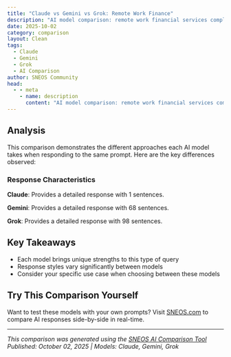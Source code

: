 ```yaml
---
title: "Claude vs Gemini vs Grok: Remote Work Finance"
description: "AI model comparison: remote work financial services compliance..."
date: 2025-10-02
category: comparison
layout: Clean
tags:
  - Claude
  - Gemini
  - Grok
  - AI Comparison
author: SNEOS Community
head:
  - - meta
    - name: description
      content: "AI model comparison: remote work financial services compliance..."
---
```


<ChatComparison
  title="Claude vs Gemini vs Grok: Remote Work Finance"
  prompt="remote work financial services compliance"
  :responses='{
    "Claude": "# Remote Work in Financial Services Compliance\n\n## Key Regulatory Considerations\n\n### **Data Security \u0026 Privacy**\n- **GDPR/CCPA Requirements**: Secure handling of personal financial data\n- **SOX Compliance**: Internal controls and audit trails for remote workers\n- **PCI DSS**: Credit card data protection in home environments\n- **Encryption standards** for data in transit and at rest\n\n### **Record Keeping \u0026 Documentation**\n- **Electronic communications** monitoring (emails, calls, messaging)\n- **MiFID II** transaction reporting and record retention\n- **FINRA** books and records requirements\n- **Audit trail maintenance** for remote activities\n\n## Operational Compliance Challenges\n\n### **Supervision Requirements**\n- **Enhanced monitoring** of remote employee activities\n- **Real-time surveillance** systems for trading activities\n- **Regular check-ins** and compliance attestations\n- **Screen recording** and call monitoring capabilities\n\n### **Technology Infrastructure**\n- **VPN security** and multi-factor authentication\n- **Endpoint protection** for home devices\n- **Cloud security** compliance\n- **Business continuity** planning\n\n## Best Practices\n\n### **Policy Framework**\n- Clear remote work policies with compliance expectations\n- Regular training on security protocols\n- Incident reporting procedures\n- Equipment and workspace standards\n\n### **Risk Management**\n- Regular risk assessments of remote work arrangements\n- Vendor management for remote work technologies\n- Cybersecurity insurance considerations\n- Business impact analysis\n\nWould you like me to elaborate on any specific aspect of remote work compliance in financial services?",
    "Gemini": "## Remote Work and Financial Services Compliance: A Complex Landscape\n\nRemote work has exploded in popularity, and the financial services industry is no exception. However, this shift presents unique challenges for maintaining compliance with the stringent regulations that govern the sector.  The core principle remains the same: protecting customer data, preventing fraud and money laundering, and ensuring market integrity, regardless of where employees are located.\n\nHere\u0027s a breakdown of key areas of concern and potential solutions:\n\n**1. Data Security \u0026 Privacy:**\n\n* **Challenge:**\n    * Increased risk of data breaches due to less secure home networks and devices.\n    * Difficulty monitoring and controlling access to sensitive information outside the traditional office environment.\n    * Potential for unauthorized data copying or sharing.\n    * Compliance with data privacy regulations like GDPR, CCPA, and GLBA.\n* **Solutions:**\n    * **Strong Cybersecurity Infrastructure:**\n        *  **VPNs:** Enforce mandatory use of Virtual Private Networks (VPNs) to encrypt data transmission between remote devices and the corporate network.\n        *  **Multi-Factor Authentication (MFA):** Implement MFA for all remote access to systems and applications.\n        *  **Endpoint Security:** Install and regularly update antivirus, anti-malware, and endpoint detection and response (EDR) software on all employee devices.\n        *  **Data Loss Prevention (DLP):** Implement DLP tools to monitor and prevent sensitive data from leaving the corporate network.\n    * **Device Management:**\n        *  **Company-Owned Devices:**  Prioritize providing company-owned and managed devices with pre-configured security settings.\n        *  **Mobile Device Management (MDM):** Use MDM software to manage and secure employee devices, including remote wiping capabilities in case of loss or theft.\n        *  **Strict Device Security Policies:**  Enforce strong password policies, screen lock requirements, and regular software updates.\n    * **Data Encryption:**\n        *  **Encrypt Data at Rest and in Transit:**  Ensure that sensitive data is encrypted both while stored on devices and during transmission.\n    * **Robust Security Training:**\n        *  **Regular Training on Phishing, Social Engineering, and Data Security:** Educate employees on the risks associated with remote work and how to protect sensitive information.  This should be continuous and updated regularly.\n        *  **Simulated Phishing Attacks:** Conduct regular simulated phishing attacks to test employee awareness and identify areas for improvement.\n    * **Data Access Controls:**\n        *  **Principle of Least Privilege:**  Grant employees access only to the data and systems they need to perform their jobs.\n        *  **Regular Access Reviews:**  Review and update access permissions regularly to ensure they are still appropriate.\n    * **Incident Response Plan:**\n        *  **Develop and Test a Comprehensive Incident Response Plan:**  Outline procedures for responding to data breaches and other security incidents, including remote worker scenarios.\n\n**2. Communication and Supervision:**\n\n* **Challenge:**\n    * Difficulty monitoring employee activities and ensuring compliance with communication regulations.\n    * Risk of unauthorized communication with clients or other parties.\n    * Challenges in supervising and training remote employees.\n* **Solutions:**\n    * **Communication Policies and Tools:**\n        *  **Approved Communication Channels:**  Establish clear policies on which communication channels employees are permitted to use for business purposes (e.g., company-approved email, messaging platforms, and video conferencing).\n        *  **Recording and Monitoring:** Implement recording and monitoring systems for all regulated communications, such as phone calls and instant messages, where required by law.\n        *  **Social Media Policies:** Develop clear social media policies that address appropriate online conduct and prevent employees from disclosing confidential information.\n    * **Supervisory Oversight:**\n        *  **Increased Monitoring and Auditing:** Implement more frequent monitoring and auditing of employee activities, including email communications, system logs, and transaction records.\n        *  **Regular Virtual Check-Ins:** Conduct regular virtual check-ins with remote employees to provide guidance, support, and address any compliance concerns.\n        *  **Performance Monitoring Tools:** Use performance monitoring tools to track employee productivity and identify potential red flags.\n    * **Training and Education:**\n        *  **Compliance Training:** Provide comprehensive training on relevant regulations and policies, specifically tailored to the remote work environment.\n        *  **Continuing Education:**  Ensure employees have access to ongoing training and resources to stay up-to-date on regulatory changes and best practices.\n\n**3. Anti-Money Laundering (AML) and Know Your Customer (KYC):**\n\n* **Challenge:**\n    * Increased difficulty verifying customer identities and monitoring transactions for suspicious activity when employees are working remotely.\n    * Potential for compromised customer data leading to fraudulent activities.\n* **Solutions:**\n    * **Enhanced KYC Procedures:**\n        *  **Digital Identity Verification:** Leverage digital identity verification tools to verify customer identities remotely and securely.\n        *  **Risk-Based Approach:**  Implement a risk-based approach to KYC, focusing on higher-risk customers and transactions.\n    * **Transaction Monitoring:**\n        *  **Automated Transaction Monitoring Systems:**  Utilize sophisticated transaction monitoring systems to identify suspicious activity and flag potentially fraudulent transactions.\n        *  **Enhanced Due Diligence (EDD):** Strengthen EDD procedures for high-risk customers and transactions.\n    * **AML Training:**\n        *  **AML Training Specific to Remote Work:**  Provide specialized AML training to remote employees on how to identify and report suspicious activity in the remote work environment.\n\n**4.  Business Continuity and Disaster Recovery:**\n\n* **Challenge:**\n    *  Ensuring business operations continue smoothly in the event of disruptions affecting remote workers (e.g., power outages, internet outages, natural disasters).\n* **Solutions:**\n    *  **Updated Business Continuity Plan:**  Develop and regularly update a comprehensive business continuity plan that addresses remote work scenarios.\n    *  **Redundancy and Backups:**  Implement redundant systems and data backups to ensure business operations can continue in the event of a disruption.\n    *  **Communication Plan:**  Establish a clear communication plan for contacting remote employees and customers during emergencies.\n    *  **Remote Access Alternatives:**  Provide employees with alternative remote access options in case of primary access methods fail.\n\n**5. Regulatory Scrutiny and Enforcement:**\n\n* **Challenge:**\n    *  Increased regulatory scrutiny on financial institutions with remote workforces.\n    *  Potential for fines and penalties for non-compliance.\n* **Solutions:**\n    *  **Stay Informed:**  Stay up-to-date on the latest regulatory guidance and expectations related to remote work.\n    *  **Document Everything:**  Document all policies, procedures, and controls related to remote work compliance.\n    *  **Internal Audits:**  Conduct regular internal audits to assess compliance with regulations and identify areas for improvement.\n    *  **Cooperate with Regulators:**  Be prepared to cooperate with regulators and provide them with information they request.\n\n**Key Considerations for Implementation:**\n\n* **Technology Investment:**  Investing in the right technology is crucial for securing data, monitoring employee activities, and ensuring compliance.\n* **Policy Development:**  Develop clear and comprehensive policies that address the specific challenges of remote work in the financial services industry.\n* **Employee Training:**  Provide ongoing training to employees on relevant regulations and policies.\n* **Continuous Monitoring and Improvement:**  Continuously monitor and improve compliance processes to adapt to changing regulations and threats.\n* **Clear Communication:**  Maintain open communication with employees about compliance expectations and any updates to policies or procedures.\n* **Collaboration with IT and Legal:** Foster collaboration between IT, legal, and compliance teams to ensure a holistic approach to remote work compliance.\n\n**Conclusion:**\n\nNavigating the complexities of remote work compliance in the financial services industry requires a proactive and comprehensive approach. By implementing robust security measures, enhancing communication and supervision practices, strengthening AML/KYC procedures, and staying informed about regulatory changes, financial institutions can effectively manage the risks associated with remote work and maintain compliance with applicable laws and regulations.  It\u0027s not just about adapting to a new working model; it\u0027s about ensuring that the core values of trust, security, and ethical behavior remain paramount, regardless of location.\n",
    "Grok": "Remote work in financial services, particularly in roles related to compliance, has become increasingly common due to advancements in technology and the shift in workplace norms following the COVID-19 pandemic. However, it comes with unique challenges and considerations due to the highly regulated nature of the industry, the sensitivity of financial data, and the need to adhere to strict compliance and security standards. Below is a detailed overview of remote work in financial services compliance, covering key aspects, challenges, and best practices.\n\n---\n\n### **1. Overview of Remote Work in Financial Services Compliance**\nFinancial services compliance involves ensuring that organizations adhere to laws, regulations, and internal policies related to financial transactions, data protection, anti-money laundering (AML), know your customer (KYC), risk management, and more. Remote compliance roles might include positions like compliance officers, auditors, risk analysts, or regulatory specialists who monitor and enforce adherence to these standards from a home office or other non-traditional workplace setting.\n\nKey regulatory bodies overseeing compliance in financial services include:\n- **United States**: SEC (Securities and Exchange Commission), FINRA (Financial Industry Regulatory Authority), CFPB (Consumer Financial Protection Bureau)\n- **United Kingdom**: FCA (Financial Conduct Authority)\n- **European Union**: ESMA (European Securities and Markets Authority), GDPR (General Data Protection Regulation)\n- **Global**: FATF (Financial Action Task Force) for AML/CTF (Counter-Terrorism Financing)\n\nRemote work requires adapting traditional compliance processes to a digital-first environment while maintaining the same level of oversight and accountability.\n\n---\n\n### **2. Key Challenges of Remote Work in Financial Services Compliance**\nRemote work introduces several challenges that compliance professionals and organizations must address to remain effective and compliant with regulations.\n\n#### **a. Data Security and Confidentiality**\n- Financial services handle sensitive data (e.g., personal identifiable information, transaction records, and proprietary business data). Remote work increases the risk of data breaches due to unsecured home networks, personal devices, or lack of physical oversight.\n- Compliance with regulations like GDPR, CCPA (California Consumer Privacy Act), and HIPAA (for certain financial-health data) becomes more complex in remote settings.\n\n#### **b. Regulatory Oversight and Monitoring**\n- Regulators often require real-time monitoring of communications and transactions (e.g., FINRA Rule 3110 for supervision of electronic communications). Remote work can make it harder to monitor employees and ensure that policies are followed.\n- Some jurisdictions or firms may have restrictions on remote work for certain compliance functions due to the need for on-site audits or physical document handling.\n\n#### **c. Collaboration and Communication**\n- Compliance often requires cross-departmental collaboration (e.g., with legal, IT, and operations teams). Remote work can hinder effective communication, slow down decision-making, and lead to misalignment on compliance priorities.\n- Lack of face-to-face interaction may also complicate training and mentoring for junior compliance staff.\n\n#### **d. Technology and Infrastructure**\n- Ensuring that remote employees have access to secure, compliant tools (e.g., VPNs, encrypted communication platforms, and document management systems) can be costly and logistically challenging.\n- Legacy systems in financial services may not be fully optimized for remote access, leading to inefficiencies or security gaps.\n\n#### **e. Employee Accountability and Productivity**\n- Managers may find it difficult to oversee remote compliance teams and ensure that employees are meeting performance and regulatory standards.\n- \u0022Work-from-home\u0022 environments can blur personal and professional boundaries, potentially leading to distractions or reduced focus on critical compliance tasks.\n\n#### **f. Jurisdictional and Licensing Issues**\n- Compliance professionals working remotely from a different state or country may face licensing or regulatory restrictions. For example, a compliance officer licensed in one U.S. state may not be authorized to operate in another without additional approvals.\n- Cross-border remote work can also trigger tax, labor law, or data localization issues (e.g., EU data cannot leave the bloc under GDPR without safeguards).\n\n---\n\n### **3. Best Practices for Remote Work in Financial Services Compliance**\nTo address these challenges, organizations and compliance professionals can adopt the following best practices:\n\n#### **a. Robust Cybersecurity Measures**\n- **Secure Access**: Implement multi-factor authentication (MFA), virtual private networks (VPNs), and endpoint security to protect remote devices and networks.\n- **Data Encryption**: Ensure all communications and stored data are encrypted to prevent unauthorized access.\n- **Device Policies**: Enforce strict bring-your-own-device (BYOD) or company-provided device policies to standardize security protocols.\n- **Training**: Regularly train employees on cybersecurity risks, phishing attacks, and data handling best practices.\n\n#### **b. Compliance Monitoring and Tools**\n- **Communication Monitoring**: Use compliant tools like archived email systems or secure messaging platforms to record and monitor employee communications (e.g., Microsoft Teams with compliance features, Bloomberg Terminal).\n- **Audit Trails**: Maintain digital logs of all compliance activities, approvals, and decisions to ensure accountability and facilitate regulatory audits.\n- **Automated Compliance Tools**: Leverage RegTech (Regulatory Technology) solutions for AML screening, KYC verification, and transaction monitoring to reduce manual errors and improve efficiency remotely.\n\n#### **c. Clear Remote Work Policies**\n- Develop and communicate remote work policies that outline expectations for compliance roles, including work hours, data handling, and reporting requirements.\n- Establish guidelines for remote audits, document storage, and client interactions to ensure alignment with regulatory expectations.\n\n#### **d. Collaboration and Training**\n- Use virtual collaboration tools (e.g., Zoom, Slack, or Microsoft Teams) to maintain team cohesion and facilitate regular check-ins.\n- Provide ongoing virtual training on regulatory updates, compliance processes, and emerging risks specific to remote work environments.\n- Assign mentors or buddies to support new or junior compliance staff working remotely.\n\n#### **e. Regulatory and Legal Compliance**\n- Consult legal counsel to ensure remote work arrangements comply with local labor laws, tax regulations, and data protection rules.\n- Review licensing requirements for compliance professionals working across state or national boundaries and secure necessary approvals.\n\n#### **f. Performance Management**\n- Set clear KPIs (key performance indicators) and use project management tools (e.g., Asana, Trello) to track progress on compliance tasks.\n- Conduct regular performance reviews and provide feedback to remote employees to maintain accountability and motivation.\n\n---\n\n### **4. Benefits of Remote Work in Financial Services Compliance**\nDespite the challenges, remote work offers several advantages for compliance professionals and organizations:\n- **Cost Savings**: Reduced need for office space, travel, and other overhead costs.\n- **Access to Talent**: Ability to hire compliance professionals from diverse geographic locations, addressing talent shortages in specific regions.\n- **Flexible Work-Life Balance**: Improved employee satisfaction and retention through flexible work arrangements.\n- **Digital Transformation**: Acceleration of digital tools and processes to enhance compliance efficiency (e.g., cloud-based audit tools, AI for risk assessment).\n\n---\n\n### **5. Regulatory Guidance on Remote Work**\nRegulatory bodies have issued specific guidance on remote work in financial services to ensure compliance continuity:\n- **FINRA (U.S.)**: FINRA has provided temporary relief and guidance under Rule 3110 for remote supervision during the COVID-19 period, emphasizing the need for documented policies and secure communication channels.\n- **FCA (U.K.)**: The FCA has encouraged firms to maintain robust governance and oversight in remote environments, with a focus on senior manager accountability under the Senior Managers and Certification Regime (SMCR).\n- **SEC (U.S.)**: The SEC has stressed the importance of cybersecurity and data protection for remote work, urging firms to update risk assessments and incident response plans.\n\nCompliance teams should regularly review updates from these bodies to align remote work practices with evolving expectations.\n\n---\n\n### **6. Future Trends in Remote Compliance Work**\nThe future of remote work in financial services compliance will likely be shaped by:\n- **Hybrid Models**: A blend of remote and in-office work to balance flexibility with oversight.\n- **Increased RegTech Adoption**: Greater reliance on automation and AI for compliance monitoring, reporting, and risk detection in remote environments.\n- **Evolving Regulations**: New rules and guidance tailored to remote work, including data localization and cross-border compliance requirements.\n- **Focus on Employee Well-Being**: Emphasis on mental health and work-life balance to sustain productivity in remote compliance roles.\n\n---\n\n### **Conclusion**\nRemote work in financial services compliance is viable and offers significant benefits, but it requires careful planning to address security, regulatory, and operational challenges. By investing in technology, establishing clear policies, and staying updated on regulatory expectations, organizations can create a sustainable and compliant remote work environment for their compliance teams. Compliance professionals, in turn, must adapt to digital tools, prioritize data security, and maintain accountability to uphold the integrity of financial systems in a remote setting."
  }'
  published-date="14:24"
/>

## Analysis

This comparison demonstrates the different approaches each AI model takes when responding to the same prompt. Here are the key differences observed:

### Response Characteristics

**Claude**: Provides a detailed response with 1 sentences. 

**Gemini**: Provides a detailed response with 68 sentences. 

**Grok**: Provides a detailed response with 98 sentences. 

## Key Takeaways

- Each model brings unique strengths to this type of query
- Response styles vary significantly between models
- Consider your specific use case when choosing between these models

## Try This Comparison Yourself

Want to test these models with your own prompts? Visit [SNEOS.com](https://sneos.com) to compare AI responses side-by-side in real-time.

---

*This comparison was generated using the [SNEOS AI Comparison Tool](https://sneos.com)*
*Published: October 02, 2025 | Models: Claude, Gemini, Grok*
